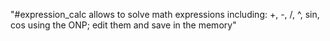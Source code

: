 "#expression_calc 
allows to solve math expressions including: +, -, /, ^, sin, cos using the ONP; edit them and save in the memory" 
